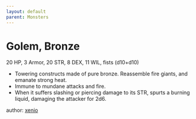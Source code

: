 ```yaml
---
layout: default
parent: Monsters 
--- 
```

# Golem, Bronze
20 HP, 3 Armor, 20 STR, 8 DEX, 11 WIL, fists (d10+d10)  
- Towering constructs made of pure bronze.   Reassemble fire giants, and emanate strong heat.  
- Immune to mundane attacks and fire.  
- When it suffers slashing or piercing damage to its STR, spurts a burning liquid, damaging the attacker for 2d6.  

author: [xenio](https://xenioinabottle.blogspot.com) 
